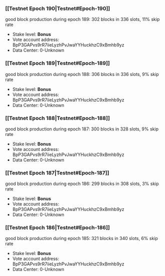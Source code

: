 ### [[Testnet Epoch 190|Testnet#Epoch-190]]
good block production during epoch 189: 302 blocks in 336 slots, 11% skip rate
* Stake level: **Bonus** 
* Vote account address: BpP3GAPvs9rR7iieLyzhPvJwaYYHuckhzC9xBmhb9yz
* Data Center: 0-Unknown
### [[Testnet Epoch 189|Testnet#Epoch-189]]
good block production during epoch 188: 306 blocks in 336 slots, 9% skip rate
* Stake level: **Bonus** 
* Vote account address: BpP3GAPvs9rR7iieLyzhPvJwaYYHuckhzC9xBmhb9yz
* Data Center: 0-Unknown
### [[Testnet Epoch 188|Testnet#Epoch-188]]
good block production during epoch 187: 300 blocks in 328 slots, 9% skip rate
* Stake level: **Bonus** 
* Vote account address: BpP3GAPvs9rR7iieLyzhPvJwaYYHuckhzC9xBmhb9yz
* Data Center: 0-Unknown
### [[Testnet Epoch 187|Testnet#Epoch-187]]
good block production during epoch 186: 299 blocks in 308 slots, 3% skip rate
* Stake level: **Bonus** 
* Vote account address: BpP3GAPvs9rR7iieLyzhPvJwaYYHuckhzC9xBmhb9yz
* Data Center: 0-Unknown
### [[Testnet Epoch 186|Testnet#Epoch-186]]
good block production during epoch 185: 321 blocks in 340 slots, 6% skip rate
* Stake level: **Bonus** 
* Vote account address: BpP3GAPvs9rR7iieLyzhPvJwaYYHuckhzC9xBmhb9yz
* Data Center: 0-Unknown